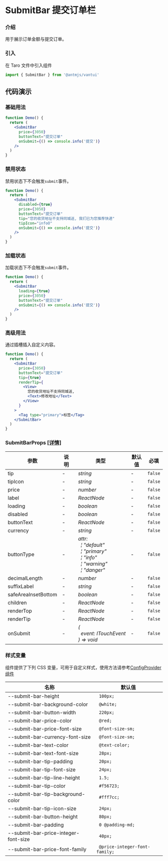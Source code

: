 # SubmitBar 提交订单栏

### 介绍

用于展示订单金额与提交订单。

### 引入

在 Taro 文件中引入组件

```js
import { SubmitBar } from '@antmjs/vantui'
```

## 代码演示

### 基础用法

```jsx
function Demo() {
  return (
    <SubmitBar
      price={3050}
      buttonText="提交订单"
      onSubmit={() => console.info('提交')}
    />
  )
}
```

### 禁用状态

禁用状态下不会触发`submit`事件。

```jsx
function Demo() {
  return (
    <SubmitBar
      disabled={true}
      price={3050}
      buttonText="提交订单"
      tip="您的收货地址不支持同城送, 我们已为您推荐快递"
      tipIcon="infoO"
      onSubmit={() => console.info('提交')}
    />
  )
}
```

### 加载状态

加载状态下不会触发`submit`事件。

```jsx
function Demo() {
  return (
    <SubmitBar
      loading={true}
      price={3050}
      buttonText="提交订单"
      onSubmit={() => console.info('提交')}
    />
  )
}
```

### 高级用法

通过插槽插入自定义内容。

```jsx
function Demo() {
  return (
    <SubmitBar
      price={3050}
      buttonText="提交订单"
      tip={true}
      renderTip={
        <View>
          您的收货地址不支持同城送,
          <Text>修改地址</Text>
        </View>
      }
    >
      <Tag type="primary">标签</Tag>
    </SubmitBar>
  )
}
```

### SubmitBarProps [[详情]](https://github.com/AntmJS/vantui/tree/main/packages/vantui/types/submit-bar.d.ts)

| 参数                | 说明 | 类型                                                                                                                                                                                                                                                                                     | 默认值 | 必填    |
| ------------------- | ---- | ---------------------------------------------------------------------------------------------------------------------------------------------------------------------------------------------------------------------------------------------------------------------------------------- | ------ | ------- |
| tip                 | -    | _&nbsp;&nbsp;string<br/>_                                                                                                                                                                                                                                                                | -      | `false` |
| tipIcon             | -    | _&nbsp;&nbsp;string<br/>_                                                                                                                                                                                                                                                                | -      | `false` |
| price               | -    | _&nbsp;&nbsp;number<br/>_                                                                                                                                                                                                                                                                | -      | `false` |
| label               | -    | _&nbsp;&nbsp;ReactNode<br/>_                                                                                                                                                                                                                                                             | -      | `false` |
| loading             | -    | _&nbsp;&nbsp;boolean<br/>_                                                                                                                                                                                                                                                               | -      | `false` |
| disabled            | -    | _&nbsp;&nbsp;boolean<br/>_                                                                                                                                                                                                                                                               | -      | `false` |
| buttonText          | -    | _&nbsp;&nbsp;ReactNode<br/>_                                                                                                                                                                                                                                                             | -      | `false` |
| currency            | -    | _&nbsp;&nbsp;string<br/>_                                                                                                                                                                                                                                                                | -      | `false` |
| buttonType          | -    | _&nbsp;&nbsp;attr:<br/>&nbsp;&nbsp;&nbsp;&nbsp;&brvbar;&nbsp;"default"<br/>&nbsp;&nbsp;&nbsp;&nbsp;&brvbar;&nbsp;"primary"<br/>&nbsp;&nbsp;&nbsp;&nbsp;&brvbar;&nbsp;"info"<br/>&nbsp;&nbsp;&nbsp;&nbsp;&brvbar;&nbsp;"warning"<br/>&nbsp;&nbsp;&nbsp;&nbsp;&brvbar;&nbsp;"danger"<br/>_ | -      | `false` |
| decimalLength       | -    | _&nbsp;&nbsp;number<br/>_                                                                                                                                                                                                                                                                | -      | `false` |
| suffixLabel         | -    | _&nbsp;&nbsp;string<br/>_                                                                                                                                                                                                                                                                | -      | `false` |
| safeAreaInsetBottom | -    | _&nbsp;&nbsp;boolean<br/>_                                                                                                                                                                                                                                                               | -      | `false` |
| children            | -    | _&nbsp;&nbsp;ReactNode<br/>_                                                                                                                                                                                                                                                             | -      | `false` |
| renderTop           | -    | _&nbsp;&nbsp;ReactNode<br/>_                                                                                                                                                                                                                                                             | -      | `false` |
| renderTip           | -    | _&nbsp;&nbsp;ReactNode<br/>_                                                                                                                                                                                                                                                             | -      | `false` |
| onSubmit            | -    | _&nbsp;&nbsp;(<br/>&nbsp;&nbsp;&nbsp;&nbsp;event:&nbsp;ITouchEvent<br/>&nbsp;&nbsp;)&nbsp;=>&nbsp;void<br/>_                                                                                                                                                                             | -      | `false` |

### 样式变量

组件提供了下列 CSS 变量，可用于自定义样式，使用方法请参考[ConfigProvider 组件](https://antmjs.github.io/vantui/#/config-provider)

| 名称                                 | 默认值                         |
| ------------------------------------ | ------------------------------ |
| --submit-bar-height                  | ` 100px;`                      |
| --submit-bar-background-color        | ` @white;`                     |
| --submit-bar-button-width            | ` 220px;`                      |
| --submit-bar-price-color             | ` @red;`                       |
| --submit-bar-price-font-size         | ` @font-size-sm;`              |
| --submit-bar-currency-font-size      | ` @font-size-sm;`              |
| --submit-bar-text-color              | ` @text-color;`                |
| --submit-bar-text-font-size          | ` 28px;`                       |
| --submit-bar-tip-padding             | ` 20px;`                       |
| --submit-bar-tip-font-size           | ` 24px;`                       |
| --submit-bar-tip-line-height         | ` 1.5;`                        |
| --submit-bar-tip-color               | ` #f56723;`                    |
| --submit-bar-tip-background-color    | ` #fff7cc;`                    |
| --submit-bar-tip-icon-size           | ` 24px;`                       |
| --submit-bar-button-height           | ` 80px;`                       |
| --submit-bar-padding                 | ` 0 @padding-md;`              |
| --submit-bar-price-integer-font-size | ` 40px;`                       |
| --submit-bar-price-font-family       | ` @price-integer-font-family;` |
